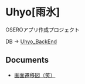 # Uhyo[雨氷]

OSEROアプリ作成プロジェクト


DB -> [Uhyo_BackEnd](https://github.com/Issei0804-ie/Uhyo_Back)

## Documents
- [画面遷移図（笑）](https://www.draw.io/#G1ZiUxkcBDYZQC1W3ht2IL4nseHbiE2x66)
